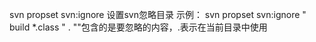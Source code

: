 svn propset svn:ignore 设置svn忽略目录
示例：
svn propset svn:ignore "
build
*.class
" .
""包含的是要忽略的内容，.表示在当前目录中使用
